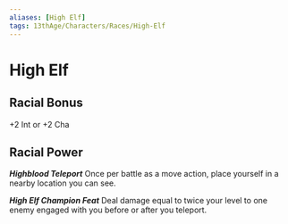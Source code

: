 ```yaml
---
aliases: [High Elf]
tags: 13thAge/Characters/Races/High-Elf
---
```

# High Elf

## Racial Bonus

+2 Int or +2 Cha

## Racial Power

***Highblood Teleport***
Once per battle as a move action, place yourself in a nearby location you can see.

***High Elf Champion Feat***
Deal damage equal to twice your level to one enemy engaged with you before or after you teleport.